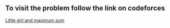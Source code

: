 ## To visit the problem follow the link on codeforces

[Little girl and maximum sum](https://codeforces.com/problemset/problem/276/C)

